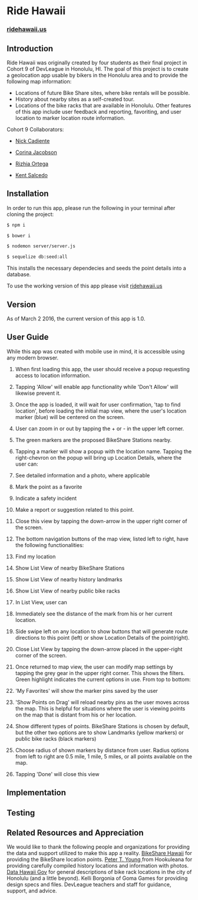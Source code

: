 Ride Hawaii
=====================
### [ridehawaii.us](http://ridehawaii.us)

## Introduction
Ride Hawaii was originally created by four students as their final project in Cohort 9 of DevLeague in Honolulu, HI. The goal of this project is to create a geolocation app usable by bikers in the Honolulu area and to provide the following map information:
* Locations of future Bike Share sites, where bike rentals will be possible.
* History about nearby sites as a self-created tour.
* Locations of the bike racks that are available in Honolulu.
Other features of this app include user feedback and reporting, favoriting, and user location to marker location route information.

Cohort 9 Collaborators:
* [Nick Cadiente](https://github.com/ncadiente)

* [Corina Jacobson](https://github.com/corinajacobson)

* [Rizhia Ortega](https://github.com/RizOrt218)

* [Kent Salcedo](https://github.com/kentsalcedo)

## Installation
In order to run this app, please run the following in your terminal after cloning the project:

```bash
$ npm i
```
```bash
$ bower i
```
```bash
$ nodemon server/server.js
```
```bash
$ sequelize db:seed:all
```
This installs the necessary dependecies and seeds the point details into a database.

To use the working version of this app please visit [ridehawaii.us](http://ridehawaii.us)


## Version
As of March 2 2016, the current version of this app is 1.0.

## User Guide

While this app was created with mobile use in mind, it is accessible using any modern browser.

1. When first loading this app, the user should receive a popup requesting access to location information.
2. Tapping 'Allow' will enable app functionality while 'Don't Allow' will likewise prevent it.
3. Once the app is loaded, it will wait for user confirmation, 'tap to find location', before loading the initial map view, where the user's location marker (blue) will be centered on the screen.
4. User can zoom in or out by tapping the + or - in the upper left corner.
5. The green markers are the proposed BikeShare Stations nearby.
6. Tapping a marker will show a popup with the location name. Tapping the right-chevron on the popup will bring up Location Details, where the user can:
  1. See detailed information and a photo, where applicable
  2. Mark the point as a favorite
  3. Indicate a safety incident
  4. Make a report or suggestion related to this point.
  5. Close this view by tapping the down-arrow in the upper right corner of the screen.
7. The bottom navigation buttons of the map view, listed left to right, have the following functionalities:
  1. Find my location
  2. Show List View of nearby BikeShare Stations
  3. Show List View of nearby history landmarks
  4. Show List View of nearby public bike racks

8. In List View, user can
  1. Immediately see the distance of the mark from his or her current location.
  2. Side swipe left on any location to show buttons that will generate route directions to this point (left) or show Location Details of the point(right).
  3. Close List View by tapping the down-arrow placed in the upper-right corner of the screen.
9. Once returned to map view, the user can modify map settings by tapping the grey gear in the upper right corner. This shows the filters. Green highlight indicates the current options in use. From top to bottom:
  1. 'My Favorites' will show the marker pins saved by the user
  2. 'Show Points on Drag' will reload nearby pins as the user moves across the map. This is helpful for situations where the user is viewing points on the map that is distant from his or her location.
  3. Show different types of points. BikeShare Stations is chosen by default, but the other two options are to show Landmarks (yellow markers) or public bike racks (black markers)
  4. Choose radius of shown markers by distance from user. Radius options from left to right are 0.5 mile, 1 mile, 5 miles, or all points available on the map.
  5. Tapping 'Done' will close this view

## Implementation

## Testing

## Related Resources and Appreciation
We would like to thank the following people and organizations for providing the data and support utilized to make this app a reality.
   [BikeShare Hawaii](http://www.bikesharehawaii.org/) for providing the BikeShare location points.
   [Peter T. Young ](http://hookuleana.com/about-2/peter/) from Hookuleana for providing carefully compiled history locations and information with photos.
   [Data Hawaii Gov](https://data.hawaii.gov/) for general descriptions of bike rack locations in the city of Honolulu (and a little beyond).
   Kelli Borgonia of Goma Games for providing design specs and files.
   DevLeague teachers and staff for guidance, support, and advice.

